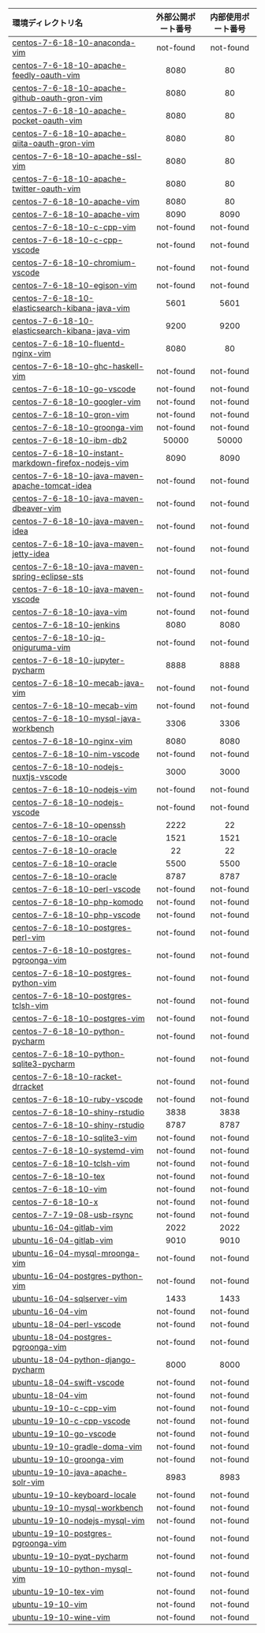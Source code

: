 |環境ディレクトリ名|外部公開ポート番号|内部使用ポート番号|
|:--|:-:|:-:|
|[centos-7-6-18-10-anaconda-vim](https://github.com/ukijumotahaneniarukenia/script-env/blob/master/centos-7-6-18-10-anaconda-vim/env-expose.md)|not-found|not-found|
|[centos-7-6-18-10-apache-feedly-oauth-vim](https://github.com/ukijumotahaneniarukenia/script-env/blob/master/centos-7-6-18-10-apache-feedly-oauth-vim/env-expose.md)|8080|80|
|[centos-7-6-18-10-apache-github-oauth-gron-vim](https://github.com/ukijumotahaneniarukenia/script-env/blob/master/centos-7-6-18-10-apache-github-oauth-gron-vim/env-expose.md)|8080|80|
|[centos-7-6-18-10-apache-pocket-oauth-vim](https://github.com/ukijumotahaneniarukenia/script-env/blob/master/centos-7-6-18-10-apache-pocket-oauth-vim/env-expose.md)|8080|80|
|[centos-7-6-18-10-apache-qiita-oauth-gron-vim](https://github.com/ukijumotahaneniarukenia/script-env/blob/master/centos-7-6-18-10-apache-qiita-oauth-gron-vim/env-expose.md)|8080|80|
|[centos-7-6-18-10-apache-ssl-vim](https://github.com/ukijumotahaneniarukenia/script-env/blob/master/centos-7-6-18-10-apache-ssl-vim/env-expose.md)|8080|80|
|[centos-7-6-18-10-apache-twitter-oauth-vim](https://github.com/ukijumotahaneniarukenia/script-env/blob/master/centos-7-6-18-10-apache-twitter-oauth-vim/env-expose.md)|8080|80|
|[centos-7-6-18-10-apache-vim](https://github.com/ukijumotahaneniarukenia/script-env/blob/master/centos-7-6-18-10-apache-vim/env-expose.md)|8080|80|
|[centos-7-6-18-10-apache-vim](https://github.com/ukijumotahaneniarukenia/script-env/blob/master/centos-7-6-18-10-apache-vim/env-expose.md)|8090|8090|
|[centos-7-6-18-10-c-cpp-vim](https://github.com/ukijumotahaneniarukenia/script-env/blob/master/centos-7-6-18-10-c-cpp-vim/env-expose.md)|not-found|not-found|
|[centos-7-6-18-10-c-cpp-vscode](https://github.com/ukijumotahaneniarukenia/script-env/blob/master/centos-7-6-18-10-c-cpp-vscode/env-expose.md)|not-found|not-found|
|[centos-7-6-18-10-chromium-vscode](https://github.com/ukijumotahaneniarukenia/script-env/blob/master/centos-7-6-18-10-chromium-vscode/env-expose.md)|not-found|not-found|
|[centos-7-6-18-10-egison-vim](https://github.com/ukijumotahaneniarukenia/script-env/blob/master/centos-7-6-18-10-egison-vim/env-expose.md)|not-found|not-found|
|[centos-7-6-18-10-elasticsearch-kibana-java-vim](https://github.com/ukijumotahaneniarukenia/script-env/blob/master/centos-7-6-18-10-elasticsearch-kibana-java-vim/env-expose.md)|5601|5601|
|[centos-7-6-18-10-elasticsearch-kibana-java-vim](https://github.com/ukijumotahaneniarukenia/script-env/blob/master/centos-7-6-18-10-elasticsearch-kibana-java-vim/env-expose.md)|9200|9200|
|[centos-7-6-18-10-fluentd-nginx-vim](https://github.com/ukijumotahaneniarukenia/script-env/blob/master/centos-7-6-18-10-fluentd-nginx-vim/env-expose.md)|8080|80|
|[centos-7-6-18-10-ghc-haskell-vim](https://github.com/ukijumotahaneniarukenia/script-env/blob/master/centos-7-6-18-10-ghc-haskell-vim/env-expose.md)|not-found|not-found|
|[centos-7-6-18-10-go-vscode](https://github.com/ukijumotahaneniarukenia/script-env/blob/master/centos-7-6-18-10-go-vscode/env-expose.md)|not-found|not-found|
|[centos-7-6-18-10-googler-vim](https://github.com/ukijumotahaneniarukenia/script-env/blob/master/centos-7-6-18-10-googler-vim/env-expose.md)|not-found|not-found|
|[centos-7-6-18-10-gron-vim](https://github.com/ukijumotahaneniarukenia/script-env/blob/master/centos-7-6-18-10-gron-vim/env-expose.md)|not-found|not-found|
|[centos-7-6-18-10-groonga-vim](https://github.com/ukijumotahaneniarukenia/script-env/blob/master/centos-7-6-18-10-groonga-vim/env-expose.md)|not-found|not-found|
|[centos-7-6-18-10-ibm-db2](https://github.com/ukijumotahaneniarukenia/script-env/blob/master/centos-7-6-18-10-ibm-db2/env-expose.md)|50000|50000|
|[centos-7-6-18-10-instant-markdown-firefox-nodejs-vim](https://github.com/ukijumotahaneniarukenia/script-env/blob/master/centos-7-6-18-10-instant-markdown-firefox-nodejs-vim/env-expose.md)|8090|8090|
|[centos-7-6-18-10-java-maven-apache-tomcat-idea](https://github.com/ukijumotahaneniarukenia/script-env/blob/master/centos-7-6-18-10-java-maven-apache-tomcat-idea/env-expose.md)|not-found|not-found|
|[centos-7-6-18-10-java-maven-dbeaver-vim](https://github.com/ukijumotahaneniarukenia/script-env/blob/master/centos-7-6-18-10-java-maven-dbeaver-vim/env-expose.md)|not-found|not-found|
|[centos-7-6-18-10-java-maven-idea](https://github.com/ukijumotahaneniarukenia/script-env/blob/master/centos-7-6-18-10-java-maven-idea/env-expose.md)|not-found|not-found|
|[centos-7-6-18-10-java-maven-jetty-idea](https://github.com/ukijumotahaneniarukenia/script-env/blob/master/centos-7-6-18-10-java-maven-jetty-idea/env-expose.md)|not-found|not-found|
|[centos-7-6-18-10-java-maven-spring-eclipse-sts](https://github.com/ukijumotahaneniarukenia/script-env/blob/master/centos-7-6-18-10-java-maven-spring-eclipse-sts/env-expose.md)|not-found|not-found|
|[centos-7-6-18-10-java-maven-vscode](https://github.com/ukijumotahaneniarukenia/script-env/blob/master/centos-7-6-18-10-java-maven-vscode/env-expose.md)|not-found|not-found|
|[centos-7-6-18-10-java-vim](https://github.com/ukijumotahaneniarukenia/script-env/blob/master/centos-7-6-18-10-java-vim/env-expose.md)|not-found|not-found|
|[centos-7-6-18-10-jenkins](https://github.com/ukijumotahaneniarukenia/script-env/blob/master/centos-7-6-18-10-jenkins/env-expose.md)|8080|8080|
|[centos-7-6-18-10-jq-oniguruma-vim](https://github.com/ukijumotahaneniarukenia/script-env/blob/master/centos-7-6-18-10-jq-oniguruma-vim/env-expose.md)|not-found|not-found|
|[centos-7-6-18-10-jupyter-pycharm](https://github.com/ukijumotahaneniarukenia/script-env/blob/master/centos-7-6-18-10-jupyter-pycharm/env-expose.md)|8888|8888|
|[centos-7-6-18-10-mecab-java-vim](https://github.com/ukijumotahaneniarukenia/script-env/blob/master/centos-7-6-18-10-mecab-java-vim/env-expose.md)|not-found|not-found|
|[centos-7-6-18-10-mecab-vim](https://github.com/ukijumotahaneniarukenia/script-env/blob/master/centos-7-6-18-10-mecab-vim/env-expose.md)|not-found|not-found|
|[centos-7-6-18-10-mysql-java-workbench](https://github.com/ukijumotahaneniarukenia/script-env/blob/master/centos-7-6-18-10-mysql-java-workbench/env-expose.md)|3306|3306|
|[centos-7-6-18-10-nginx-vim](https://github.com/ukijumotahaneniarukenia/script-env/blob/master/centos-7-6-18-10-nginx-vim/env-expose.md)|8080|8080|
|[centos-7-6-18-10-nim-vscode](https://github.com/ukijumotahaneniarukenia/script-env/blob/master/centos-7-6-18-10-nim-vscode/env-expose.md)|not-found|not-found|
|[centos-7-6-18-10-nodejs-nuxtjs-vscode](https://github.com/ukijumotahaneniarukenia/script-env/blob/master/centos-7-6-18-10-nodejs-nuxtjs-vscode/env-expose.md)|3000|3000|
|[centos-7-6-18-10-nodejs-vim](https://github.com/ukijumotahaneniarukenia/script-env/blob/master/centos-7-6-18-10-nodejs-vim/env-expose.md)|not-found|not-found|
|[centos-7-6-18-10-nodejs-vscode](https://github.com/ukijumotahaneniarukenia/script-env/blob/master/centos-7-6-18-10-nodejs-vscode/env-expose.md)|not-found|not-found|
|[centos-7-6-18-10-openssh](https://github.com/ukijumotahaneniarukenia/script-env/blob/master/centos-7-6-18-10-openssh/env-expose.md)|2222|22|
|[centos-7-6-18-10-oracle](https://github.com/ukijumotahaneniarukenia/script-env/blob/master/centos-7-6-18-10-oracle/env-expose.md)|1521|1521|
|[centos-7-6-18-10-oracle](https://github.com/ukijumotahaneniarukenia/script-env/blob/master/centos-7-6-18-10-oracle/env-expose.md)|22|22|
|[centos-7-6-18-10-oracle](https://github.com/ukijumotahaneniarukenia/script-env/blob/master/centos-7-6-18-10-oracle/env-expose.md)|5500|5500|
|[centos-7-6-18-10-oracle](https://github.com/ukijumotahaneniarukenia/script-env/blob/master/centos-7-6-18-10-oracle/env-expose.md)|8787|8787|
|[centos-7-6-18-10-perl-vscode](https://github.com/ukijumotahaneniarukenia/script-env/blob/master/centos-7-6-18-10-perl-vscode/env-expose.md)|not-found|not-found|
|[centos-7-6-18-10-php-komodo](https://github.com/ukijumotahaneniarukenia/script-env/blob/master/centos-7-6-18-10-php-komodo/env-expose.md)|not-found|not-found|
|[centos-7-6-18-10-php-vscode](https://github.com/ukijumotahaneniarukenia/script-env/blob/master/centos-7-6-18-10-php-vscode/env-expose.md)|not-found|not-found|
|[centos-7-6-18-10-postgres-perl-vim](https://github.com/ukijumotahaneniarukenia/script-env/blob/master/centos-7-6-18-10-postgres-perl-vim/env-expose.md)|not-found|not-found|
|[centos-7-6-18-10-postgres-pgroonga-vim](https://github.com/ukijumotahaneniarukenia/script-env/blob/master/centos-7-6-18-10-postgres-pgroonga-vim/env-expose.md)|not-found|not-found|
|[centos-7-6-18-10-postgres-python-vim](https://github.com/ukijumotahaneniarukenia/script-env/blob/master/centos-7-6-18-10-postgres-python-vim/env-expose.md)|not-found|not-found|
|[centos-7-6-18-10-postgres-tclsh-vim](https://github.com/ukijumotahaneniarukenia/script-env/blob/master/centos-7-6-18-10-postgres-tclsh-vim/env-expose.md)|not-found|not-found|
|[centos-7-6-18-10-postgres-vim](https://github.com/ukijumotahaneniarukenia/script-env/blob/master/centos-7-6-18-10-postgres-vim/env-expose.md)|not-found|not-found|
|[centos-7-6-18-10-python-pycharm](https://github.com/ukijumotahaneniarukenia/script-env/blob/master/centos-7-6-18-10-python-pycharm/env-expose.md)|not-found|not-found|
|[centos-7-6-18-10-python-sqlite3-pycharm](https://github.com/ukijumotahaneniarukenia/script-env/blob/master/centos-7-6-18-10-python-sqlite3-pycharm/env-expose.md)|not-found|not-found|
|[centos-7-6-18-10-racket-drracket](https://github.com/ukijumotahaneniarukenia/script-env/blob/master/centos-7-6-18-10-racket-drracket/env-expose.md)|not-found|not-found|
|[centos-7-6-18-10-ruby-vscode](https://github.com/ukijumotahaneniarukenia/script-env/blob/master/centos-7-6-18-10-ruby-vscode/env-expose.md)|not-found|not-found|
|[centos-7-6-18-10-shiny-rstudio](https://github.com/ukijumotahaneniarukenia/script-env/blob/master/centos-7-6-18-10-shiny-rstudio/env-expose.md)|3838|3838|
|[centos-7-6-18-10-shiny-rstudio](https://github.com/ukijumotahaneniarukenia/script-env/blob/master/centos-7-6-18-10-shiny-rstudio/env-expose.md)|8787|8787|
|[centos-7-6-18-10-sqlite3-vim](https://github.com/ukijumotahaneniarukenia/script-env/blob/master/centos-7-6-18-10-sqlite3-vim/env-expose.md)|not-found|not-found|
|[centos-7-6-18-10-systemd-vim](https://github.com/ukijumotahaneniarukenia/script-env/blob/master/centos-7-6-18-10-systemd-vim/env-expose.md)|not-found|not-found|
|[centos-7-6-18-10-tclsh-vim](https://github.com/ukijumotahaneniarukenia/script-env/blob/master/centos-7-6-18-10-tclsh-vim/env-expose.md)|not-found|not-found|
|[centos-7-6-18-10-tex](https://github.com/ukijumotahaneniarukenia/script-env/blob/master/centos-7-6-18-10-tex/env-expose.md)|not-found|not-found|
|[centos-7-6-18-10-vim](https://github.com/ukijumotahaneniarukenia/script-env/blob/master/centos-7-6-18-10-vim/env-expose.md)|not-found|not-found|
|[centos-7-6-18-10-x](https://github.com/ukijumotahaneniarukenia/script-env/blob/master/centos-7-6-18-10-x/env-expose.md)|not-found|not-found|
|[centos-7-7-19-08-usb-rsync](https://github.com/ukijumotahaneniarukenia/script-env/blob/master/centos-7-7-19-08-usb-rsync/env-expose.md)|not-found|not-found|
|[ubuntu-16-04-gitlab-vim](https://github.com/ukijumotahaneniarukenia/script-env/blob/master/ubuntu-16-04-gitlab-vim/env-expose.md)|2022|2022|
|[ubuntu-16-04-gitlab-vim](https://github.com/ukijumotahaneniarukenia/script-env/blob/master/ubuntu-16-04-gitlab-vim/env-expose.md)|9010|9010|
|[ubuntu-16-04-mysql-mroonga-vim](https://github.com/ukijumotahaneniarukenia/script-env/blob/master/ubuntu-16-04-mysql-mroonga-vim/env-expose.md)|not-found|not-found|
|[ubuntu-16-04-postgres-python-vim](https://github.com/ukijumotahaneniarukenia/script-env/blob/master/ubuntu-16-04-postgres-python-vim/env-expose.md)|not-found|not-found|
|[ubuntu-16-04-sqlserver-vim](https://github.com/ukijumotahaneniarukenia/script-env/blob/master/ubuntu-16-04-sqlserver-vim/env-expose.md)|1433|1433|
|[ubuntu-16-04-vim](https://github.com/ukijumotahaneniarukenia/script-env/blob/master/ubuntu-16-04-vim/env-expose.md)|not-found|not-found|
|[ubuntu-18-04-perl-vscode](https://github.com/ukijumotahaneniarukenia/script-env/blob/master/ubuntu-18-04-perl-vscode/env-expose.md)|not-found|not-found|
|[ubuntu-18-04-postgres-pgroonga-vim](https://github.com/ukijumotahaneniarukenia/script-env/blob/master/ubuntu-18-04-postgres-pgroonga-vim/env-expose.md)|not-found|not-found|
|[ubuntu-18-04-python-django-pycharm](https://github.com/ukijumotahaneniarukenia/script-env/blob/master/ubuntu-18-04-python-django-pycharm/env-expose.md)|8000|8000|
|[ubuntu-18-04-swift-vscode](https://github.com/ukijumotahaneniarukenia/script-env/blob/master/ubuntu-18-04-swift-vscode/env-expose.md)|not-found|not-found|
|[ubuntu-18-04-vim](https://github.com/ukijumotahaneniarukenia/script-env/blob/master/ubuntu-18-04-vim/env-expose.md)|not-found|not-found|
|[ubuntu-19-10-c-cpp-vim](https://github.com/ukijumotahaneniarukenia/script-env/blob/master/ubuntu-19-10-c-cpp-vim/env-expose.md)|not-found|not-found|
|[ubuntu-19-10-c-cpp-vscode](https://github.com/ukijumotahaneniarukenia/script-env/blob/master/ubuntu-19-10-c-cpp-vscode/env-expose.md)|not-found|not-found|
|[ubuntu-19-10-go-vscode](https://github.com/ukijumotahaneniarukenia/script-env/blob/master/ubuntu-19-10-go-vscode/env-expose.md)|not-found|not-found|
|[ubuntu-19-10-gradle-doma-vim](https://github.com/ukijumotahaneniarukenia/script-env/blob/master/ubuntu-19-10-gradle-doma-vim/env-expose.md)|not-found|not-found|
|[ubuntu-19-10-groonga-vim](https://github.com/ukijumotahaneniarukenia/script-env/blob/master/ubuntu-19-10-groonga-vim/env-expose.md)|not-found|not-found|
|[ubuntu-19-10-java-apache-solr-vim](https://github.com/ukijumotahaneniarukenia/script-env/blob/master/ubuntu-19-10-java-apache-solr-vim/env-expose.md)|8983|8983|
|[ubuntu-19-10-keyboard-locale](https://github.com/ukijumotahaneniarukenia/script-env/blob/master/ubuntu-19-10-keyboard-locale/env-expose.md)|not-found|not-found|
|[ubuntu-19-10-mysql-workbench](https://github.com/ukijumotahaneniarukenia/script-env/blob/master/ubuntu-19-10-mysql-workbench/env-expose.md)|not-found|not-found|
|[ubuntu-19-10-nodejs-mysql-vim](https://github.com/ukijumotahaneniarukenia/script-env/blob/master/ubuntu-19-10-nodejs-mysql-vim/env-expose.md)|not-found|not-found|
|[ubuntu-19-10-postgres-pgroonga-vim](https://github.com/ukijumotahaneniarukenia/script-env/blob/master/ubuntu-19-10-postgres-pgroonga-vim/env-expose.md)|not-found|not-found|
|[ubuntu-19-10-pyqt-pycharm](https://github.com/ukijumotahaneniarukenia/script-env/blob/master/ubuntu-19-10-pyqt-pycharm/env-expose.md)|not-found|not-found|
|[ubuntu-19-10-python-mysql-vim](https://github.com/ukijumotahaneniarukenia/script-env/blob/master/ubuntu-19-10-python-mysql-vim/env-expose.md)|not-found|not-found|
|[ubuntu-19-10-tex-vim](https://github.com/ukijumotahaneniarukenia/script-env/blob/master/ubuntu-19-10-tex-vim/env-expose.md)|not-found|not-found|
|[ubuntu-19-10-vim](https://github.com/ukijumotahaneniarukenia/script-env/blob/master/ubuntu-19-10-vim/env-expose.md)|not-found|not-found|
|[ubuntu-19-10-wine-vim](https://github.com/ukijumotahaneniarukenia/script-env/blob/master/ubuntu-19-10-wine-vim/env-expose.md)|not-found|not-found|
